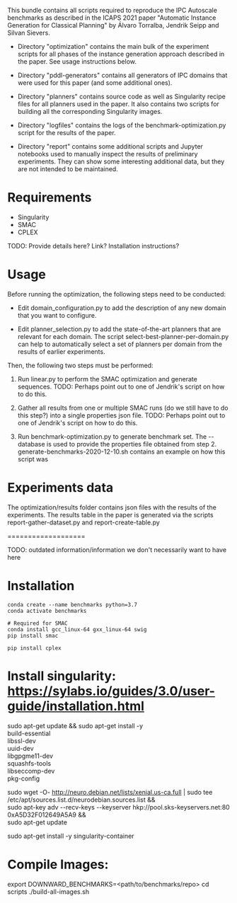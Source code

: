 This bundle contains all scripts required to reproduce the IPC Autoscale
benchmarks as described in the ICAPS 2021 paper "Automatic Instance
Generation for Classical Planning" by Álvaro Torralba, Jendrik Seipp and
Silvan Sievers.

* Directory "optimization" contains the main bulk of the experiment
  scripts for all phases of the instance generation approach described in
  the paper. See usage instructions below.

* Directory "pddl-generators" contains all generators of IPC domains that
  were used for this paper (and some additional ones).

* Directory "planners" contains source code as well as Singularity recipe
  files for all planners used in the paper. It also contains two scripts
  for building all the corresponding Singularity images.

* Directory "logfiles" contains the logs of the benchmark-optimization.py
  script for the results of the paper.

* Directory "report" contains some additional scripts and Jupyter
  notebooks used to manually inspect the results of preliminary
  experiments. They can show some interesting additional data, but they
  are not intended to be maintained.


# Requirements
 - Singularity
 - SMAC
 - CPLEX

TODO: Provide details here? Link? Installation instructions?


# Usage
Before running the optimization, the following steps need to be conducted:
* Edit domain_configuration.py to add the description of any new domain that you want to configure.

* Edit planner_selection.py to add the state-of-the-art planners that are relevant for
  each domain. The script select-best-planner-per-domain.py can help to automatically
  select a set of planners per domain from the results of earlier experiments.

Then, the following two steps must be performed:
1. Run linear.py to perform the SMAC optimization and generate sequences.
     TODO: Perhaps point out to one of Jendrik's script on how to do this.

2. Gather all results from one or multiple SMAC runs (do we still have to do this step?) into a single properties json file.
     TODO:  Perhaps point out to one of Jendrik's script on how to do this.

3. Run benchmark-optimization.py to generate benchmark set. The --database is used to provide the properties file obtained from step 2.
     generate-benchmarks-2020-12-10.sh contains an example on how this script was




# Experiments data

The optimization/results folder contains json files with the results of the experiments.
The results table in the paper is generated via the scripts report-gather-dataset.py and
report-create-table.py



===================

TODO: outdated information/information we don't necessarily want to have here

# Installation

    conda create --name benchmarks python=3.7
    conda activate benchmarks

    # Required for SMAC
    conda install gcc_linux-64 gxx_linux-64 swig
    pip install smac

    pip install cplex


# Install singularity: https://sylabs.io/guides/3.0/user-guide/installation.html

sudo apt-get update && sudo apt-get install -y \
    build-essential \
    libssl-dev \
    uuid-dev \
    libgpgme11-dev \
    squashfs-tools \
    libseccomp-dev \
    pkg-config


sudo wget -O- http://neuro.debian.net/lists/xenial.us-ca.full | sudo tee /etc/apt/sources.list.d/neurodebian.sources.list && \
    sudo apt-key adv --recv-keys --keyserver hkp://pool.sks-keyservers.net:80 0xA5D32F012649A5A9 && \
    sudo apt-get update


sudo apt-get install -y singularity-container

# Compile Images:

export DOWNWARD_BENCHMARKS=<path/to/benchmarks/repo>
cd scripts
./build-all-images.sh
